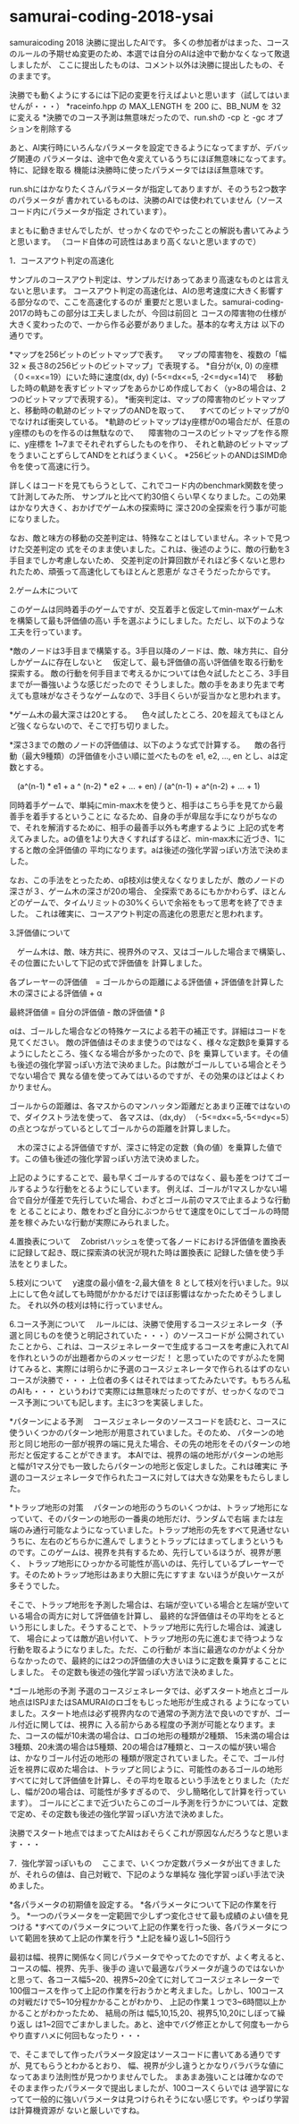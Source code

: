 # samurai-coding-2018-ysai

samuraicoding 2018 決勝に提出したAIです。
多くの参加者がはまった、コースのルールの予期せぬ変更のため、本選では自分のAIは途中で動かなくなって敗退しましたが、
ここに提出したものは、コメント以外は決勝に提出したもの、そのままです。

決勝でも動くようにするには下記の変更を行えばよいと思います（試してはいませんが・・・）
*raceinfo.hpp の MAX_LENGTH を 200 に、BB_NUM を 32 に変える
*決勝でのコース予測は無意味だったので、run.shの -cp と -gc オプションを削除する

あと、AI実行時にいろんなパラメータを設定できるようになってますが、デバッグ関連の
パラメータは、途中で色々変えているうちにほぼ無意味になってます。特に、記録を取る
機能は決勝時に使ったパラメータではほぼ無意味です。

run.shにはかなりたくさんパラメータが指定してありますが、そのうち2つ数字のパラメータが
書かれているものは、決勝のAIでは使われていません（ソースコード内にパラメータが指定
されています）。

まともに動きませんでしたが、せっかくなのでやったことの解説も書いてみようと思います。
（コード自体の可読性はあまり高くないと思いますので）

1．コースアウト判定の高速化

サンプルのコースアウト判定は、サンプルだけあってあまり高速なものとは言えないと思います。
コースアウト判定の高速化は、AIの思考速度に大きく影響する部分なので、ここを高速化するのが
重要だと思いました。samurai-coding-2017の時もこの部分は工夫しましたが、今回は前回と
コースの障害物の仕様が大きく変わったので、一から作る必要がありました。基本的な考え方は
以下の通りです。

*マップを256ビットのビットマップで表す。
　マップの障害物を、複数の「幅32 × 長さ8の256ビットのビットマップ」で表現する。
*自分が(x, 0) の座標（０<=x<=19）にいた時に速度(dx, dy) (-5<=dx<=5, -2<=dy<=14)で
　移動した時の軌跡を表すビットマップをあらかじめ作成しておく（y>8の場合は、2つのビットマップで表現する）。
*衝突判定は、マップの障害物のビットマップと、移動時の軌跡のビットマップのANDを取って、
　すべてのビットマップが0でなければ衝突している。
*軌跡のビットマップはy座標が0の場合だが、任意のy座標のものを作るのは無駄なので、
　障害物のコースのビットマップを作る際に、y座標を 1~7までそれぞれずらしたものを作り、
  それと軌跡のビットマップをうまいことずらしてANDをとればうまくいく。
*256ビットのANDはSIMD命令を使って高速に行う。

詳しくはコードを見てもらうとして、これでコード内のbenchmark関数を使って計測してみた所、
サンプルと比べて約30倍くらい早くなりました。この効果はかなり大きく、おかげでゲーム木の探索時に
深さ20の全探索を行う事が可能になりました。

なお、敵と味方の移動の交差判定は、特殊なことはしていません。ネットで見つけた交差判定の
式をそのまま使いました。これは、後述のように、敵の行動を3手目までしか考慮しないため、
交差判定の計算回数がそれほど多くないと思われたため、頑張って高速化してもほとんと恩恵が
なさそうだったからです。

2.ゲーム木について

このゲームは同時着手のゲームですが、交互着手と仮定してmin-maxゲーム木を構築して最も評価値の高い
手を選ぶようにしました。ただし、以下のような工夫を行っています。

*敵のノードは3手目まで構築する。3手目以降のノードは、敵、味方共に、自分しかゲームに存在しないと
　仮定して、最も評価値の高い評価値を取る行動を探索する。
  敵の行動を何手目まで考えるかについては色々試したところ、3手目までが一番強いような感じだったので
  そうしました。敵の手をあまり先まで考えても意味がなさそうなゲームなので、3手目くらいが妥当かなと思われます。
  
*ゲーム木の最大深さは20とする。
　色々試したところ、20を超えてもほとんど強くならないので、そこで打ち切りました。
 
*深さ3までの敵のノードの評価値は、以下のような式で計算する。
　敵の各行動（最大9種類）の評価値を小さい順に並べたものを e1, e2, ..., en とし、aは定数とする。

　(a^(n-1) * e1 + a ^ (n-2) * e2 + ... + en) / (a^(n-1) + a^(n-2) + ... + 1)
  
  同時着手ゲームで、単純にmin-max木を使うと、相手はこちら手を見てから最善手を着手するということに
  なるため、自身の手が卑屈な手になりがちなので、それを解消するために、相手の最善手以外も考慮するように
  上記の式を考えてみました。aの値を1より大きくすればするほど、min-max木に近づき、1にすると敵の全評価値の
  平均になります。aは後述の強化学習っぽい方法で決めました。
  
  なお、この手法をとったため、αβ枝刈は使えなくなりましたが、敵のノードの深さが３、ゲーム木の深さが20の場合、
  全探索であるにもかかわらず、ほとんどのゲームで、タイムリミットの30%くらいで余裕をもって思考を終了できました。
  これは確実に、コースアウト判定の高速化の恩恵だと思われます。
  
3.評価値について

　ゲーム木は、敵、味方共に、視界外のマス、又はゴールした場合まで構築し、その位置にたいして下記の式で評価値を
  計算しました。
  
  各プレーヤーの評価値　= ゴールからの距離による評価値 + 評価値を計算した木の深さによる評価値 + α
  
  最終評価値 = 自分の評価値 - 敵の評価値 * β
  
  αは、ゴールした場合などの特殊ケースによる若干の補正です。詳細はコードを見てください。
  敵の評価値はそのまま使うのではなく、様々な定数βを乗算するようにしたところ、強くなる場合が多かったので、βを
  乗算しています。その値も後述の強化学習っぽい方法で決めました。βは敵がゴールしている場合とそうでない場合で
  異なる値を使ってみてはいるのですが、その効果のほどはよくわかりません。
  
  ゴールからの距離は、各マスからのマンハッタン距離だとあまり正確ではないので、ダイクストラ法を使って、
  各マスは、（dx,dy）　（-5<=dx<=5,-5<=dy<=5）の点とつながっているとしてゴールからの距離を計算しました。
  
 　木の深さによる評価値ですが、深さに特定の定数（負の値）を乗算した値です。この値も後述の強化学習っぽい方法で決めました。
  
  上記のようにすることで、最も早くゴールするのではなく、最も差をつけてゴールするような行動をとるようにしています。
  例えば、ゴールが1マスしかない場合で自分が僅差で先行していた場合、わざとゴール前のマスで止まるような行動を
  とることにより、敵をわざと自分にぶつからせて速度を0にしてゴールの時間差を稼ぐみたいな行動が実際にみられました。
  
4.置換表について
　Zobristハッシュを使って各ノードにおける評価値を置換表に記録して起き、既に探索済の状況が現れた時は置換表に
  記録した値を使う手法をとりました。

5.枝刈について
　y速度の最小値を-2,最大値を 8 として枝刈を行いました。9以上にして色々試しても時間がかかるだけでほぼ影響はなかったためそうしました。
 それ以外の枝刈は特に行っていません。
 
6.コース予測について
　ルールには、決勝で使用するコースジェネレータ（予選と同じものを使うと明記されていた・・・）のソースコードが
 公開されていたことから、これは、コースジェネレーターで生成するコースを考慮に入れてAIを作れというのが出題者からのメッセージだ！
 と思っていたのですがふたを開けてみると、実際には明らかに予選のコースジェネレータで作られるはずのないコースが決勝で・・・
 上位者の多くはそれではまってたみたいです。もちろん私のAIも・・・
 というわけで実際には無意味だったのですが、せっかくなのでコース予測についても記します。主に3つを実装しました。
 
*パターンによる予測
 　コースジェネレータのソースコードを読むと、コースに使ういくつかのパターン地形が用意されていました。そのため、
  パターンの地形と同じ地形の一部が視界の端に見えた場合、その先の地形をそのパターンの地形だと仮定することができます。
  本AIでは、視界の端の地形がパターンの地形と幅が1マス分でも一致したらパターンの地形と仮定しました。これは確実に
  予選のコースジェネレータで作られたコースに対しては大きな効果をもたらしました。
  
*トラップ地形の対策
 　パターンの地形のうちのいくつかは、トラップ地形になっていて、そのパターンの地形の一番奥の地形だけ、ランダムで右端
  または左端のみ通行可能なようになっていました。トラップ地形の先をすべて見通せないうちに、左右のどちらかに進んで
  しまうとトラップにはまってしまうというものです。このゲームは、視界を共有するため、先行しているほうが、視界が悪く、
  トラップ地形にひっかかる可能性が高いのは、先行しているプレーヤーです。そのためトラップ地形はあまり大胆に先にすすま
  ないほうが良いケースが多そうでした。
  
  そこで、トラップ地形を予測した場合は、右端が空いている場合と左端が空いている場合の両方に対して評価値を計算し、
  最終的な評価値はその平均をとるという形にしました。そうすることで、トラップ地形に先行した場合は、減速して、
  場合によっては敵が追い付いて、トラップ地形の先に進むまで待つような行動を取るようになりました。ただ、この行動が
  本当に最適なのかがよく分からなかったので、最終的には2つの評価値の大きいほうに定数を乗算することにしました。
  その定数も後述の強化学習っぽい方法で決めました。
  
*ゴール地形の予測
  予選のコースジェネレータでは、必ずスタート地点とゴール地点はISPJまたはSAMURAIのロゴをもじった地形が生成される
  ようになっていました。スタート地点は必ず視界内なので通常の予測方法で良いのですが、ゴール付近に関しては、視界に
  入る前からある程度の予測が可能となります。また、コースの幅が10未満の場合は、ロゴの地形の種類が2種類、
  15未満の場合は3種類、20未満の場合は5種類、20の場合は7種類と、コースの幅が狭い場合は、かなりゴール付近の地形の
  種類が限定されていました。そこで、ゴール付近を視界に収めた場合は、トラップと同じように、可能性のあるゴールの地形
  すべてに対して評価値を計算し、その平均を取るという手法をとりました（ただし、幅が20の場合は、可能性が多すぎるので、
  少し簡略化して計算を行っています）。
  ゴールにどこまで近づいたらこのゴール予測を行うかについては、定数で定め、その定数も後述の強化学習っぽい方法で決めました。
  
  決勝でスタート地点ではまってたAIはおそらくこれが原因なんだろうなと思います・・・

7．強化学習っぽいもの
　ここまで、いくつか定数パラメータが出てきましたが、それらの値は、自己対戦で、下記のような単純な
 強化学習っぽい手法で決めました。
 
*各パラメータの初期値を設定する。
*各パラメータについて下記の作業を行う。
*一つのパラメータを一定範囲で少しずつ変化させて最も成績のよい値を見つける
*すべてのパラメータについて上記の作業を行った後、各パラメータについて範囲を狭めて上記の作業を行う
*上記を繰り返し1~5回行う
 
 最初は幅、視界に関係なく同じパラメータでやってたのですが、よく考えると、コースの幅、視界、先手、後手の
 違いで最適なパラメータが違うのではないかと思って、各コース幅5~20、視界5~20全てに対してコースジェネレーターで
 100個コースを作って上記の作業を行おうかと考えました。しかし、100コースの対戦だけで5~10分程かかることがわかり、
 上記の作業１つで3~6時間以上かかることがわかったため、 結局の所は 幅5,10,15,20、視界5,10,20にしぼって繰り返し
 は1~2回でごまかしました。あと、途中でバグ修正とかして何度も一からやり直すハメに何回もなったり・・・
 
 で、そこまでして作ったパラメータ設定はソースコードに書いてある通りですが、見てもらうとわかるとおり、
 幅、視界が少し違うとかなりバラバラな値になってあまり法則性が見つかりませんでした。
 まあまあ強いことは確かなのでそのまま作ったパラメータで提出しましたが、100コースくらいでは
 過学習になってて一般的に強いパラメータは見つけられそうにない感じです。やっぱり学習は計算機資源が
 ないと厳しいですね。
 
　
  
   
 

